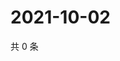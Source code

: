 # 2021-10-02

共 0 条

<!-- BEGIN WEIBO -->
<!-- 最后更新时间 Sat Oct 02 2021 20:20:18 GMT+0800 (China Standard Time) -->

<!-- END WEIBO -->
